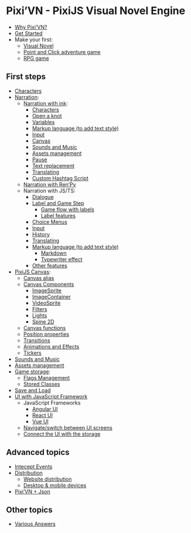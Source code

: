 # Pixi’VN - PixiJS Visual Novel Engine

* [Why Pixi’VN?](why)
* [Get Started](getting-started)
* Make your first:
  * [Visual Novel](make-visual-novel)
  * [Point and Click adventure game](make-point-and-click)
  * [RPG game](make-rpg)

## First steps

* [Characters](character)
* [Narration](narration):
  * [Narration with ink](ink):
    * [Characters](ink-character)
    * [Open a knot](ink-label)
    * [Variables](ink-variables)
    * [Markup language (to add text style)](ink-markup)
    * [Input](ink-input)
    * [Canvas](ink-canvas)
    * [Sounds and Music](ink-sound)
    * [Assets management](ink-assets)
    * [Pause](ink-pause)
    * [Text replacement](ink-replacement)
    * [Translating](ink-translate)
    * [Custom Hashtag Script](ink-hashtag)
  * [Narration with Ren’Py](renpy)
  * Narration with JS/TS:
    * [Dialogue](dialogue)
    * [Label and Game Step](labels)
      * [Game flow with labels](labels-flow)
      * [Label features](labels-advanced)
    * [Choice Menus](choices)
    * [Input](input)
    * [History](history)
    * [Translating](translate)
    * [Markup language (to add text style)](markup)
      * [Markdown](markup-markdown)
      * [Typewriter effect](markup-typewriter)
    * [Other features](other-narrative-features)
* [PixiJS Canvas](canvas):
  * [Canvas alias](canvas-alias)
  * [Canvas Components](canvas-components)
    * [ImageSprite](canvas-images)
    * [ImageContainer](canvas-image-container)
    * [VideoSprite](canvas-videos)
    * [Filters](canvas-filters)
    * [Lights](canvas-lights)
    * [Spine 2D](canvas-spine2d)
  * [Canvas functions](canvas-functions)
  * [Position properties](canvas-position)
  * [Transitions](canvas-transition)
  * [Animations and Effects](canvas-animations-effects)
  * [Tickers](canvas-tickers-functions)
* [Sounds and Music](sound)
* [Assets management](assets-management)
* [Game storage](storage):
  * [Flags Management](flags)
  * [Stored Classes](stored-classes)
* [Save and Load](save)
* [UI with JavaScript Framework](interface)
  * JavaScript Frameworks
    * [Angular UI](interface-angular)
    * [React UI](interface-react)
    * [Vue UI](interface-vue)
  * [Navigate/switch between UI screens](interface-navigate)
  * [Connect the UI with the storage](interface-connect-storage)

## Advanced topics

* [Intecept Events](intercept-events)
* [Distribution](distribution)
  * [Website distribution](distribution-website)
  * [Desktop & mobile devices](distribution-desktop-mobile)
* [Pixi’VN + Json](pixi-vn-json)

## Other topics

* [Various Answers](various-answers)
